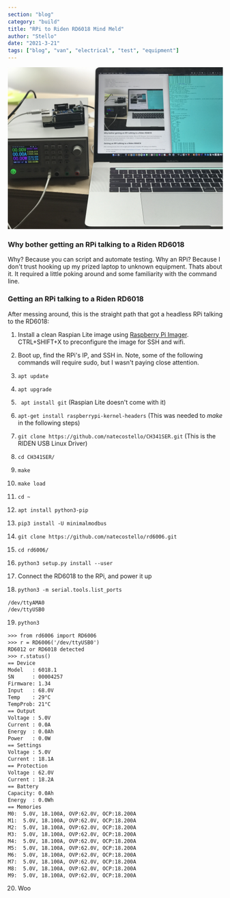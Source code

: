 ```yaml
---
section: "blog"
category: "build"
title: "RPi to Riden RD6018 Mind Meld"
author: "Stello"
date: "2021-3-21"
tags: ["blog", "van", "electrical", "test", "equipment"]
---
```


![](RPi-to-Riden-RD6018-Mind-Meld.jpg)

### Why bother getting an RPi talking to a Riden RD6018

Why? Because you can script and automate testing.  Why an RPi? Because I don't trust hooking up my prized laptop to unknown equipment.  Thats about it.  It required a little poking around and some familiarity with the command line.

### Getting an RPi talking to a Riden RD6018

After messing around, this is the straight path that got a headless RPi talking to the RD6018:

1. Install a clean Raspian Lite image using [Raspberry Pi Imager](https://www.raspberrypi.org/software/).  CTRL+SHIFT+X to preconfigure the image for SSH and wifi.

2. Boot up, find the RPi's IP, and SSH in.  Note, some of the following commands will require sudo, but I wasn't paying close attention.

3. ```apt update```

4. ```apt upgrade```

5. ``` apt install git``` (Raspian Lite doesn't come with it)

6. ```apt-get install raspberrypi-kernel-headers``` (This was needed to *make* in the following steps)

7. ```git clone https://github.com/natecostello/CH341SER.git``` (This is the RIDEN USB Linux Driver)

8. ```cd CH341SER/```

9. ```make```

10. ```make load```

11. ```cd ~```

12. ```apt install python3-pip```

13. ```pip3 install -U minimalmodbus```

14. ```git clone https://github.com/natecostello/rd6006.git```

15. ```cd rd6006/```

16. ```python3 setup.py install --user```

17. Connect the RD6018 to the RPi, and power it up

18. ```python3 -m serial.tools.list_ports``` 

```shell
/dev/ttyAMA0        
/dev/ttyUSB0 
```

19. ```python3```

```
>>> from rd6006 import RD6006
>>> r = RD6006('/dev/ttyUSB0')
RD6012 or RD6018 detected
>>> r.status()
== Device
Model   : 6018.1
SN      : 00004257
Firmware: 1.34
Input   : 68.0V
Temp    : 29°C
TempProb: 21°C
== Output
Voltage : 5.0V
Current : 0.0A
Energy  : 0.0Ah
Power   : 0.0W
== Settings
Voltage : 5.0V
Current : 18.1A
== Protection
Voltage : 62.0V
Current : 18.2A
== Battery
Capacity: 0.0Ah
Energy  : 0.0Wh
== Memories
M0:  5.0V, 18.100A, OVP:62.0V, OCP:18.200A
M1:  5.0V, 18.100A, OVP:62.0V, OCP:18.200A
M2:  5.0V, 18.100A, OVP:62.0V, OCP:18.200A
M3:  5.0V, 18.100A, OVP:62.0V, OCP:18.200A
M4:  5.0V, 18.100A, OVP:62.0V, OCP:18.200A
M5:  5.0V, 18.100A, OVP:62.0V, OCP:18.200A
M6:  5.0V, 18.100A, OVP:62.0V, OCP:18.200A
M7:  5.0V, 18.100A, OVP:62.0V, OCP:18.200A
M8:  5.0V, 18.100A, OVP:62.0V, OCP:18.200A
M9:  5.0V, 18.100A, OVP:62.0V, OCP:18.200A
```

20. Woo